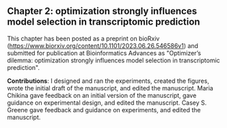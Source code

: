 ## Chapter 2: optimization strongly influences model selection in transcriptomic prediction

This chapter has been posted as a preprint on bioRxiv (https://www.biorxiv.org/content/10.1101/2023.06.26.546586v1) and submitted for publication at Bioinformatics Advances as "Optimizer’s dilemma: optimization strongly influences model selection in transcriptomic prediction".

**Contributions**:
I designed and ran the experiments, created the figures, wrote the initial draft of the manuscript, and edited the manuscript. Maria Chikina gave feedback on an initial version of the manuscript, gave guidance on experimental design, and edited the manuscript. Casey S. Greene gave feedback and guidance on experiments, and edited the manuscript.


